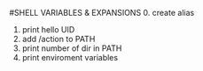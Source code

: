 #SHELL VARIABLES & EXPANSIONS
0. create alias 
1. print hello UID
2. add /action to PATH
3. print number of dir in PATH
4. print enviroment variables
